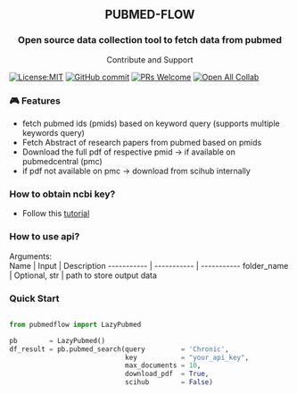 <h2 align="center">PUBMED-FLOW </h2>
<h3 align="center"> Open source data collection tool to fetch data from pubmed</h3>
<p align="center"> Contribute and Support </p>


[![License:MIT](https://img.shields.io/badge/License-MIT-yellow.svg)](https://opensource.org/licenses/MIT)
[![GitHub commit](https://img.shields.io/github/last-commit/nfflow/pubmedflow)](https://github.com/nfflow/pubmedflow/commits/main)
[![PRs Welcome](https://img.shields.io/badge/PRs-welcome-brightgreen.svg?style=flat-square)](http://makeapullrequest.com)
[![Open All Collab](https://colab.research.google.com/assets/colab-badge.svg)](https://colab.research.google.com/drive/1mjlnHAb7aqwfDEylo05z3RdIyyaNRoQ5?usp=sharing)


### 🎮 Features

- fetch pubmed ids (pmids) based on keyword query (supports multiple keywords query)
- Fetch Abstract of research papers from pubmed based on pmids
- Download the full pdf of respective pmid -> if available on pubmedcentral (pmc)
- if pdf not available on pmc -> download from scihub internally


### How to obtain ncbi key?

- Follow this [tutorial](https://ncbiinsights.ncbi.nlm.nih.gov/2017/11/02/new-api-keys-for-the-e-utilities/#:~:text=To%20create%20the%20key%2C%20go,and%20copy%20the%20resulting%20key)

### How to use api?

Arguments:   
Name | Input | Description 
 ----------- | ----------- |  -----------
folder_name | Optional, str | path to store output data 


### Quick Start
```python

from pubmedflow import LazyPubmed

pb        = LazyPubmed()
df_result = pb.pubmed_search(query         = 'Chronic',
                             key           = "your_api_key",
                             max_documents = 10,
                             download_pdf  = True, 
                             scihub        = False)
                    
```



